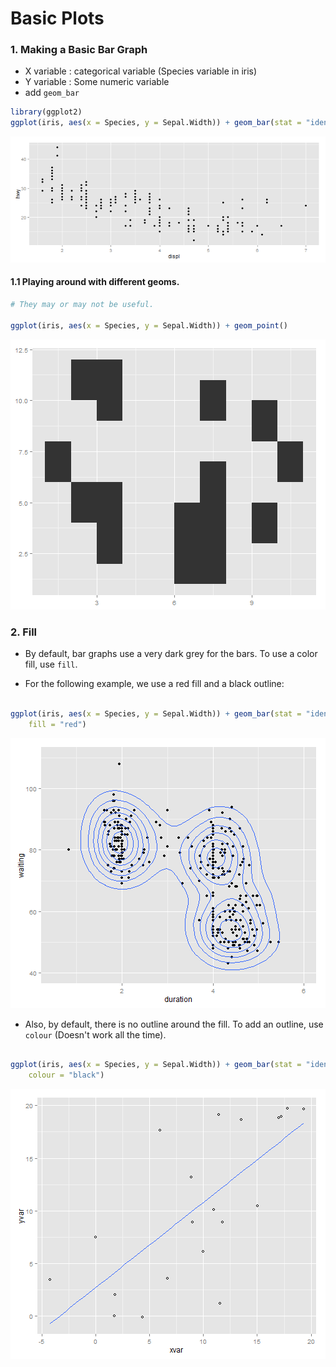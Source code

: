 Basic Plots
========================================================

### 1. Making a Basic Bar Graph

- X variable : categorical variable (Species variable in iris)
- Y variable : Some numeric variable 
- add `geom_bar`

```r
library(ggplot2)
ggplot(iris, aes(x = Species, y = Sepal.Width)) + geom_bar(stat = "identity")
```

![plot of chunk unnamed-chunk-1](figure/unnamed-chunk-1.png) 


#### 1.1 Playing around with different geoms.


```r
# They may or may not be useful.

ggplot(iris, aes(x = Species, y = Sepal.Width)) + geom_point()
```

![plot of chunk unnamed-chunk-2](figure/unnamed-chunk-2.png) 


### 2. Fill
- By default, bar graphs use a very dark grey for the bars. To use a color fill, use `fill`.

- For the following example, we use a red fill and a black outline:


```r

ggplot(iris, aes(x = Species, y = Sepal.Width)) + geom_bar(stat = "identity", 
    fill = "red")
```

![plot of chunk unnamed-chunk-3](figure/unnamed-chunk-3.png) 

- Also, by default, there is no outline around the fill. To add an outline, use `colour` (Doesn't work all the time). 

```r

ggplot(iris, aes(x = Species, y = Sepal.Width)) + geom_bar(stat = "identity", 
    colour = "black")
```

![plot of chunk unnamed-chunk-4](figure/unnamed-chunk-4.png) 

